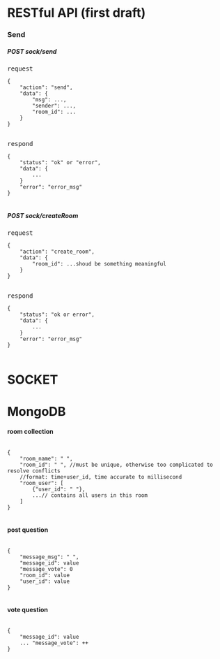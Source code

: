 # RESTful API (first draft)
### Send
##### POST sock/send
<pre>
request
<code>
{
    "action": "send",
    "data": {
        "msg": ...,
        "sender": ...,
        "room_id": ...
    }
}
</code>
</pre>

<pre>
respond
<code>
{
    "status": "ok" or "error",
    "data": {
        ...
    }
    "error": "error_msg"
}
</code>
</pre>

##### POST sock/createRoom
<pre>
request
<code>
{
    "action": "create_room",
    "data": {
        "room_id": ...shoud be something meaningful
    }
}
</code>
</pre>

<pre>
respond
<code>
{
    "status": "ok or error",
    "data": {
        ...
    }
    "error": "error_msg"
}
</code>
</pre>


# SOCKET


# MongoDB
#### room collection
<pre>
<code>
{
    "room_name": " ",
    "room_id": " ", //must be unique, otherwise too complicated to resolve conflicts
    //format: time+user_id, time accurate to millisecond
    "room_user": [
        {"user_id": " "},
        ...// contains all users in this room
    ]
}
</code>
</pre>
#### post question
<pre>
<code>
{
    "message_msg": " ",
    "message_id": value
    "message_vote": 0
    "room_id": value
    "user_id": value
}
</code>
</pre>

#### vote question
<pre>
<code>
{
    "message_id": value
    ... "message_vote": ++
}
</code>
</pre>

